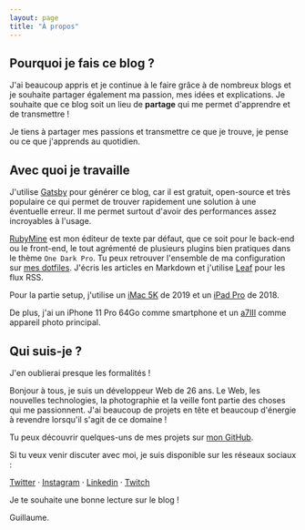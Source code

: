 ```yaml
---
layout: page
title: "À propos"
---
```


## Pourquoi je fais ce blog ?

J'ai beaucoup appris et je continue à le faire grâce à de nombreux blogs et je souhaite partager également ma passion, mes idées et explications. Je souhaite que ce blog soit un lieu de **partage** qui me permet d'apprendre et de transmettre !

Je tiens à partager mes passions et transmettre ce que je trouve, je pense ou ce que j'apprends au quotidien.

## Avec quoi je travaille

J'utilise [Gatsby](https://www.gatsbyjs.org/) pour générer ce blog, car il est gratuit, open-source et très populaire ce qui permet de trouver rapidement une solution à une éventuelle erreur. Il me permet surtout d'avoir des performances assez incroyables à l'usage.

[RubyMine](https://www.jetbrains.com/ruby/) est mon éditeur de texte par défaut, que ce soit pour le back-end ou le front-end, le tout agrémenté de plusieurs plugins bien pratiques dans le thème `One Dark Pro`. Tu peux retrouver l'ensemble de ma configuration sur [mes dotfiles](https://github.com/guillaumebriday/dotfiles). J'écris les articles en Markdown et j'utilise [Leaf](https://itunes.apple.com/app/leaf/id576338668?mt=12) pour les flux RSS.

Pour la partie setup, j'utilise un [iMac 5K](https://www.apple.com/fr/shop/buy-mac/imac/27-pouces) de 2019 et un [iPad Pro](https://www.apple.com/ipad-pro/) de 2018.

De plus, j'ai un iPhone 11 Pro 64Go comme smartphone et un [a7III](https://amzn.to/3jPYSgN) comme appareil photo principal.

## Qui suis-je ?
J'en oublierai presque les formalités !

Bonjour à tous, je suis un développeur Web de 26 ans. Le Web, les nouvelles technologies, la photographie et la veille font partie des choses qui me passionnent. J'ai beaucoup de projets en tête et beaucoup d'énergie à revendre lorsqu'il s'agit de ce domaine !

Tu peux découvrir quelques-uns de mes projets sur [mon GitHub](https://github.com/guillaumebriday).

Si tu veux venir discuter avec moi, je suis disponible sur les réseaux sociaux :

[Twitter](https://twitter.com/guillaumebriday) &middot; [Instagram](https://instagram.com/guillaumebriday) &middot; [Linkedin](https://www.linkedin.com/in/guillaumebriday) &middot; [Twitch](https://www.twitch.tv/guillaumebriday)

Je te souhaite une bonne lecture sur le blog !

Guillaume.
